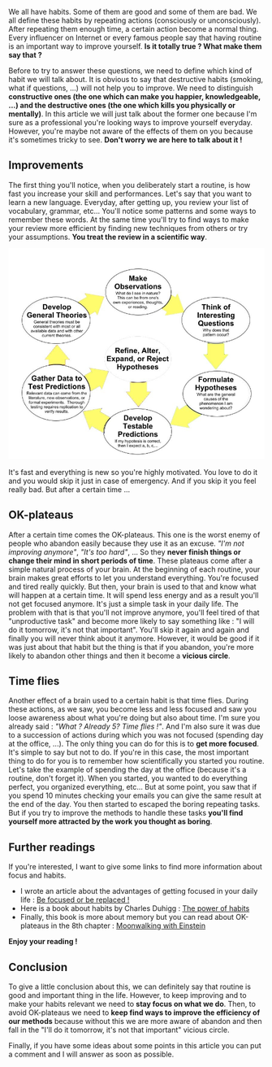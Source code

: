 We all have habits. Some of them are good and some of them are bad. We all define these habits by repeating actions (consciously or unconsciously). After repeating them enough time, a certain action become a normal thing. Every influencer on Internet or every famous people say that having routine is an important way to improve yourself. **Is it totally true ? What make them say that ?**

Before to try to answer these questions, we need to define which kind of habit we will talk about. It is obvious to say that destructive habits (smoking, what if questions, ...) will not help you to improve. We need to distinguish **constructive ones (the one which can make you happier, knowledgeable, ...) and the destructive ones (the one which kills you physically or mentally)**. In this article we will just talk about the former one because I'm sure as a professional you're looking ways to improve yourself everyday. However, you're maybe not aware of the effects of them on you because it's sometimes tricky to see. **Don't worry we are here to talk about it !**

## Improvements

The first thing you'll notice, when you deliberately start a routine, is how fast you increase your skill and performances. Let's say that you want to learn a new language. Everyday, after getting up, you review your list of vocabulary, grammar, etc... You'll notice some patterns and some ways to remember these words. At the same time you'll try to find ways to make your review more efficient by finding new techniques from others or try your assumptions. **You treat the review in a scientific way**.

![Scientific method](/images/the_scientific_method_as_an_ongoing_process-min.jpg "Scientific method")

It's fast and everything is new so you're highly motivated. You love to do it and you would skip it just in case of emergency. And if you skip it you feel really bad. But after a certain time ...

## OK-plateaus

After a certain time comes the OK-plateaus. This one is the worst enemy of people who abandon easily because they use it as an excuse. *"I'm not improving anymore"*, *"It's too hard"*, ... So they **never finish things or change their mind in short periods of time**. These plateaus come after a simple natural process of your brain. At the beginning of each routine, your brain makes great efforts to let you understand everything. You're focused and tired really quickly. But then, your brain is used to that and know what will happen at a certain time. It will spend less energy and as a result you'll not get focused anymore. It's just a simple task in your daily life. The problem with that is that you'll not improve anymore, you'll feel tired of that "unproductive task" and become more likely to say something like : "I will do it tomorrow, it's not that important". You'll skip it again and again and finally you will never think about it anymore. However, it would be good if it was just about that habit but the thing is that if you abandon, you're more likely to abandon other things and then it become a **vicious circle**.

## Time flies

Another effect of a brain used to a certain habit is that time flies. During these actions, as we saw, you become less and less focused and saw you loose awareness about what you're doing but also about time. I'm sure you already said : *"What ? Already 5? Time flies !"*. And I'm also sure it was due to a succession of actions during which you was not focused (spending day at the office, ...). The only thing you can do for this is to **get more focused**. It's simple to say but not to do. If you're in this case, the most important thing to do for you is to remember how scientifically you started you routine. Let's take the example of spending the day at the office (because it's a routine, don't forget it). When you started, you wanted to do everything perfect, you organized everything, etc... But at some point, you saw that if you spend 10 minutes checking your emails you can give the same result at the end of the day. You then started to escaped the boring repeating tasks. But if you try to improve the methods to handle these tasks **you'll find yourself more attracted by the work you thought as boring**.

## Further readings

If you're interested, I want to give some links to find more information about focus and habits.

- I wrote an article about the advantages of getting focused in your daily life : [Be focused or be replaced !](https://clement-jean.github.io/be-focused-or-be-replaced!/)
- Here is a book about habits by Charles Duhigg : [The power of habits](https://www.amazon.com/Power-Habit-What-Life-Business/dp/081298160X)
- Finally, this book is more about memory but you can read about OK-plateaus in the 8th chapter : [Moonwalking with Einstein](https://www.amazon.com/Moonwalking-Einstein-Science-Remembering-Everything/dp/B00761HHW0/ref=sr_1_1?s=books&ie=UTF8&qid=1515205298&sr=1-1&keywords=moonwalking+with+einstein)

**Enjoy your reading !**

## Conclusion

To give a little conclusion about this, we can definitely say that routine is good and important thing in the life. However, to keep improving and to make your habits relevant we need to **stay focus on what we do**. Then, to avoid OK-plateaus we need to **keep find ways to improve the efficiency of our methods** because without this we are more aware of abandon and then fall in the "I'll do it tomorrow, it's not that important" vicious circle.

Finally, if you have some ideas about some points in this article you can put a comment and I will answer as soon as possible.
